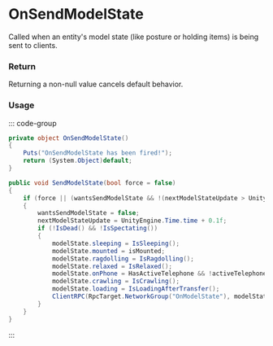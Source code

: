 # OnSendModelState
<Badge type="info" text="Player"/><Badge type="danger" text="Carbon Compatible"/><Badge type="warning" text="Oxide Compatible"/>
Called when an entity's model state (like posture or holding items) is being sent to clients.

### Return
Returning a non-null value cancels default behavior.

### Usage
::: code-group
```csharp [Example]
private object OnSendModelState()
{
	Puts("OnSendModelState has been fired!");
	return (System.Object)default;
}
```
```csharp [Source — Assembly-CSharp @ BasePlayer]
public void SendModelState(bool force = false)
{
	if (force || (wantsSendModelState && !(nextModelStateUpdate > UnityEngine.Time.time)))
	{
		wantsSendModelState = false;
		nextModelStateUpdate = UnityEngine.Time.time + 0.1f;
		if (!IsDead() && !IsSpectating())
		{
			modelState.sleeping = IsSleeping();
			modelState.mounted = isMounted;
			modelState.ragdolling = IsRagdolling();
			modelState.relaxed = IsRelaxed();
			modelState.onPhone = HasActiveTelephone && !activeTelephone.IsMobile;
			modelState.crawling = IsCrawling();
			modelState.loading = IsLoadingAfterTransfer();
			ClientRPC(RpcTarget.NetworkGroup("OnModelState"), modelState);
		}
	}
}

```
:::
